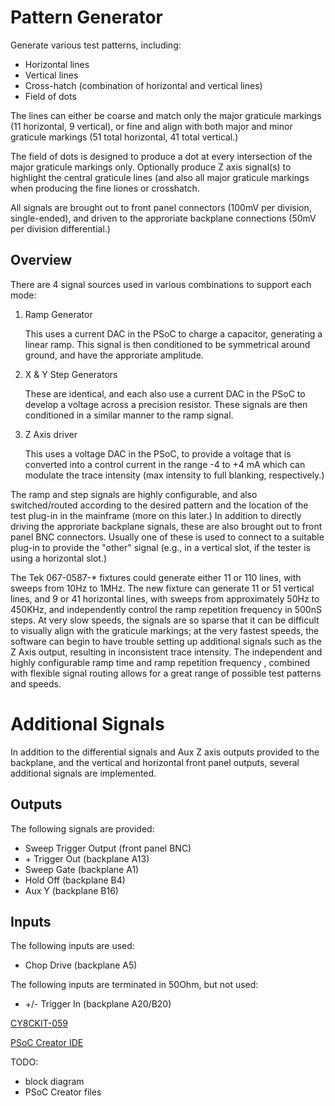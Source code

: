 # Pattern Generator
Generate various test patterns, including:
* Horizontal lines
* Vertical lines
* Cross-hatch (combination of horizontal and vertical lines)
* Field of dots

The lines can either be coarse and match only the major graticule markings (11 horizontal, 9 vertical), or fine and align with both major and minor graticule markings (51 total horizontal, 41 total vertical.)

The field of dots is designed to produce a dot at every intersection of the major graticule markings only.
Optionally produce Z axis signal(s) to highlight the central graticule lines (and also all major graticule markings when producing the fine liones or crosshatch.

All signals are brought out to front panel connectors (100mV per division, single-ended), and driven to the approriate backplane connections (50mV per division differential.)

## Overview
There are 4 signal sources used in various combinations to support each mode:
1. Ramp Generator

   This uses a current DAC in the PSoC to charge a capacitor, generating a linear ramp. This signal is then conditioned to be symmetrical around ground, and have the approriate amplitude.
2. X & Y Step Generators

   These are identical, and each also use a current DAC in the PSoC to develop a voltage across a precision resistor. These signals are then conditioned in a similar manner to the ramp signal.
3. Z Axis driver

   This uses a voltage DAC in the PSoC, to provide a voltage that is converted into a control current in the range -4 to +4 mA which can modulate the trace intensity (max intensity to full blanking, respectively.)

The ramp and step signals are highly configurable, and also switched/routed according to the desired pattern and the location of the test plug-in in the mainframe (more on this later.)
In addition to directly driving the approriate backplane signals, these are also brought out to front panel BNC connectors. Usually one of these is used to connect to a suitable plug-in to provide the "other" signal (e.g., in a vertical slot, if the tester is using a horizontal slot.)

The Tek 067-0587-* fixtures could generate either 11 or 110 lines, with sweeps from 10Hz to 1MHz.
The new fixture can generate 11 or 51 vertical lines, and 9 or 41 horizontal lines, with sweeps from approximately 50Hz to 450KHz, and independently control the ramp repetition frequency in 500nS steps. At very slow speeds, the signals are so sparse that it can be difficult to visually align with the graticule markings; at the very fastest speeds, the software can begin to have trouble setting up additional signals such as the Z Axis output, resulting in inconsistent trace intensity.
The independent and highly configurable ramp time and ramp repetition frequency , combined with flexible signal routing allows for a great range of possible test patterns and speeds.

# Additional Signals
In addition to the differential signals and Aux Z axis outputs provided to the backplane, and the vertical and horizontal front panel outputs, several additional signals are implemented.
## Outputs
The following signals are provided:
* Sweep Trigger Output (front panel BNC) 
* \+ Trigger Out (backplane A13)
* Sweep Gate (backplane A1)
* Hold Off (backplane B4)
* Aux Y (backplane B16)
## Inputs
The following inputs are used:
* Chop Drive (backplane A5)

The following inputs are terminated in 50Ohm, but not used:
* +/- Trigger In (backplane A20/B20)


[CY8CKIT-059](https://www.mouser.com/ProductDetail/Cypress-Semiconductor/CY8CKIT-059)

[PSoC Creator IDE](https://www.cypress.com/products/psoc-creator-integrated-design-environment-ide)

TODO:
* block diagram
* PSoC Creator files

